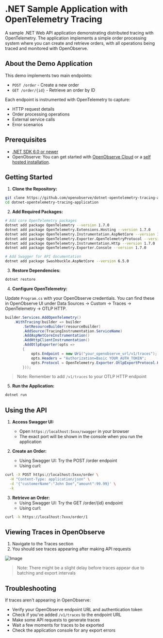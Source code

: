 # .NET Sample Application with OpenTelemetry Tracing

A sample .NET Web API application demonstrating distributed tracing with OpenTelemetry. The application implements a simple order processing system where you can create and retrieve orders, with all operations being traced and monitored with OpenObserve.

## About the Demo Application

This demo implements two main endpoints:
- `POST /order` - Create a new order
- `GET /order/{id}` - Retrieve an order by ID

Each endpoint is instrumented with OpenTelemetry to capture:
- HTTP request details
- Order processing operations
- External service calls
- Error scenarios

## Prerequisites

- [.NET SDK 6.0 or newer](https://dotnet.microsoft.com/download)
- OpenObserve: You can get started with [OpenObserve Cloud](https://cloud.openobserve.ai) or a [self hosted installation](https://openobserve.ai/docs/quickstart/#self-hosted-installation). 

## Getting Started

1. **Clone the Repository:**
```bash
git clone https://github.com/openobserve/dotnet-opentelemetry-tracing-application
cd dotnet-opentelemetry-tracing-application
```

2. **Add Required Packages:**
```bash
# Add core OpenTelemetry packages
dotnet add package OpenTelemetry --version 1.7.0
dotnet add package OpenTelemetry.Extensions.Hosting --version 1.7.0
dotnet add package OpenTelemetry.Instrumentation.AspNetCore --version 1.7.0
dotnet add package OpenTelemetry.Exporter.OpenTelemetryProtocol --version 1.7.0
dotnet add package OpenTelemetry.Instrumentation.Http --version 1.7.0
dotnet add package OpenTelemetry.Exporter.Console --version 1.7.0

# Add Swagger for API documentation
dotnet add package Swashbuckle.AspNetCore --version 6.5.0
```

3. **Restore Dependencies:**
```bash
dotnet restore
```

4. **Configure OpenTelemetry:**

Update `Program.cs` with your OpenObserve credentials. You can find these in OpenObserve UI under Data Sources → Custom → Traces → OpenTelemetry → OTLP HTTP.

```csharp
builder.Services.AddOpenTelemetry()
    .WithTracing(builder => builder
        .SetResourceBuilder(resourceBuilder)
        .AddSource(TracingInstrumentation.ServiceName)
        .AddAspNetCoreInstrumentation()
        .AddHttpClientInstrumentation()
        .AddOtlpExporter(opts =>
        {
            opts.Endpoint = new Uri("your_openobserve_url/v1/traces");
            opts.Headers = "Authorization=Basic YOUR_AUTH_TOKEN";
            opts.Protocol = OpenTelemetry.Exporter.OtlpExportProtocol.HttpProtobuf;
        }));
```

> Note: Remember to add `/v1/traces` to your OTLP HTTP endpoint

5. **Run the Application:**
```bash
dotnet run
```

## Using the API

1. **Access Swagger UI:**
   - Open `https://localhost:5xxx/swagger` in your browser
   - The exact port will be shown in the console when you run the application

2. **Create an Order:**
   - Using Swagger UI: Try the POST /order endpoint
   - Using curl:
```bash
curl -X POST https://localhost:5xxx/order \
  -H "Content-Type: application/json" \
  -d '{"customerName":"John Doe","amount":99.99}' \
  -k
```

3. **Retrieve an Order:**
   - Using Swagger UI: Try the GET /order/{id} endpoint
   - Using curl:
```bash
curl -k https://localhost:7xxx/order/1
```

## Viewing Traces in OpenObserve

1. Navigate to the Traces section
2. You should see traces appearing after making API requests

![Image](https://github.com/user-attachments/assets/062e5767-2774-4e93-bed1-d043d447a7a6)

> Note: There might be a slight delay before traces appear due to batching and export intervals

## Troubleshooting

If traces aren't appearing in OpenObserve:
- Verify your OpenObserve endpoint URL and authentication token
- Check if you've added `/v1/traces` to the endpoint URL
- Make some API requests to generate traces
- Wait a few moments for traces to be exported
- Check the application console for any export errors
